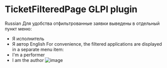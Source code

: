 # TicketFilteredPage GLPI plugin
Russian
Для удобства отфильтрованные заявки выведены в отдельный пункт меню:
 * Я исполнитель
 * Я автор
English
For convenience, the filtered applications are displayed in a separate menu item:
 * I'm a performer
 * I am the author
![image](https://github.com/user-attachments/assets/b8c5ae84-c5c1-49eb-bc37-904bbd1e455f)
